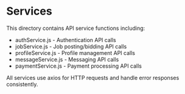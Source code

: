 # Services
This directory contains API service functions including:
- authService.js - Authentication API calls
- jobService.js - Job posting/bidding API calls
- profileService.js - Profile management API calls
- messageService.js - Messaging API calls
- paymentService.js - Payment processing API calls

All services use axios for HTTP requests and handle error responses consistently.